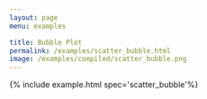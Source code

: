 ```yaml
---
layout: page
menu: examples

title: Bubble Plot
permalink: /examples/scatter_bubble.html
image: /examples/compiled/scatter_bubble.png
---
```




{% include example.html spec='scatter_bubble'%}
